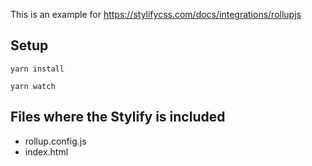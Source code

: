This is an example for https://stylifycss.com/docs/integrations/rollupjs

## Setup

```
yarn install

yarn watch
```

## Files where the Stylify is included

- rollup.config.js
- index.html
